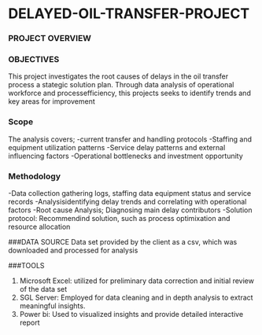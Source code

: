 # DELAYED-OIL-TRANSFER-PROJECT

### PROJECT OVERVIEW

### OBJECTIVES
This project investigates the root causes of delays in the oil transfer process a stategic solution plan. Through data analysis of operational workforce and processefficiency, this projects seeks to identify trends and key areas for improvement

### Scope
The analysis covers;
-current transfer and handling protocols
-Staffing and equipment utilization patterns
-Service delay patterns and external influencing factors
-Operational bottlenecks and investment opportunity

### Methodology
-Data collection gathering logs, staffing data equipment status and service records
-Analysisidentifying delay trends and correlating with operational factors
-Root cause Analysis; Diagnosing main delay contributors
-Solution protocol: Recommendind solution, such as process optimixation and resource allocation

###DATA SOURCE
Data set provided by the client as a csv, which was downloaded and processed for analysis

###TOOLS
1. Microsoft Excel: utilized for preliminary data correction and initial review of the data set
2. SGL Server: Employed for data cleaning and in depth analysis to extract meaningful insights.
3. Power bi: Used to visualized insights and provide detailed interactive report

